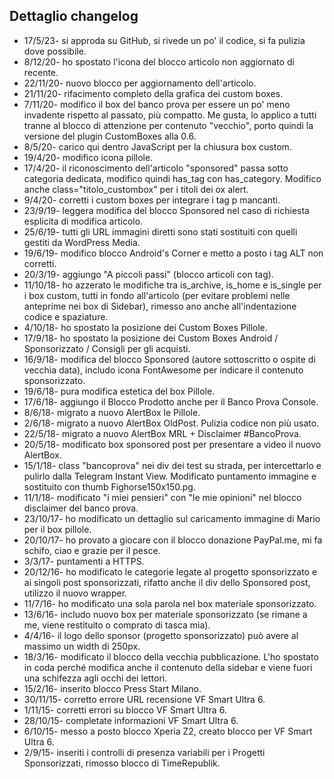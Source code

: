## Dettaglio changelog  

- 17/5/23- si approda su GitHub, si rivede un po' il codice, si fa pulizia dove possibile.
- 8/12/20- ho spostato l'icona del blocco articolo non aggiornato di recente.
- 22/11/20- nuovo blocco per aggiornamento dell'articolo.
- 21/11/20- rifacimento completo della grafica dei custom boxes.
- 7/11/20- modifico il box del banco prova per essere un po' meno invadente rispetto al passato, più compatto. Me gusta, lo applico a tutti tranne al blocco di attenzione per contenuto "vecchio", porto quindi la versione del plugin CustomBoxes alla 0.6.
- 8/5/20- carico qui dentro JavaScript per la chiusura box custom.
- 19/4/20- modifico icona pillole.
- 17/4/20- il riconoscimento dell'articolo "sponsored" passa sotto categoria dedicata, modifico quindi has_tag con has_category. Modifico anche class="titolo_custombox" per i titoli dei ox alert.
- 9/4/20- corretti i custom boxes per integrare i tag p mancanti.
- 23/9/19- leggera modifica del blocco Sponsored nel caso di richiesta esplicita di modifica articolo.
- 25/6/19- tutti gli URL immagini diretti sono stati sostituiti con quelli gestiti da WordPress Media.
- 19/6/19- modifico blocco Android's Corner e metto a posto i tag ALT non corretti.
- 20/3/19- aggiungo "A piccoli passi" (blocco articoli con tag).
- 11/10/18- ho azzerato le modifiche tra is_archive, is_home e is_single per i box custom, tutti in fondo all'articolo (per evitare problemi nelle anteprime nei box di Sidebar), rimesso ano anche all'indentazione codice e spaziature.
- 4/10/18- ho spostato la posizione dei Custom Boxes Pillole.
- 17/9/18- ho spostato la posizione dei Custom Boxes Android / Sponsorizzato / Consigli per gli acquisti.
- 16/9/18- modifica del blocco Sponsored (autore sottoscritto o ospite di vecchia data), includo icona FontAwesome per indicare il contenuto sponsorizzato.
- 19/6/18- pura modifica estetica del box Pillole.
- 17/6/18- aggiungo il Blocco Prodotto anche per il Banco Prova Console.
- 8/6/18- migrato a nuovo AlertBox le Pillole.
- 2/6/18- migrato a nuovo AlertBox OldPost. Pulizia codice non più usato.
- 22/5/18- migrato a nuovo AlertBox MRL + Disclaimer #BancoProva.
- 20/5/18- modificato box sponsored post per presentare a video il nuovo AlertBox.
- 15/1/18- class "bancoprova" nei div dei test su strada, per intercettarlo e pulirlo dalla Telegram Instant View. Modificato puntamento immagine e sostituito con thumb Fighorse150x150.pg.
- 11/1/18- modificato "i miei pensieri" con "le mie opinioni" nel blocco disclaimer del banco prova.
- 23/10/17- ho modificato un dettaglio sul caricamento immagine di Mario per il box pillole.
- 20/10/17- ho provato a giocare con il blocco donazione PayPal.me, mi fa schifo, ciao e grazie per il pesce.
- 3/3/17- puntamenti a HTTPS.
- 20/12/16- ho modificato le categorie legate al progetto sponsorizzato e ai singoli post sponsorizzati, rifatto anche il div dello Sponsored post, utilizzo il nuovo wrapper.
- 11/7/16- ho modificato una sola parola nel box materiale sponsorizzato.
- 13/6/16- includo nuovo box per materiale sponsorizzato (se rimane a me, viene restituito o comprato di tasca mia).
- 4/4/16- il logo dello sponsor (progetto sponsorizzato) può avere al massimo un width di 250px.
- 18/3/16- modificato il blocco della vecchia pubblicazione. L'ho spostato in coda perché modifica anche il contenuto della sidebar e viene fuori una schifezza agli occhi dei lettori.
- 15/2/16- inserito blocco Press Start Milano.
- 30/11/15- corretto errore URL recensione VF Smart Ultra 6.
- 1/11/15- corretti errori su blocco VF Smart Ultra 6.
- 28/10/15- completate informazioni VF Smart Ultra 6.
- 6/10/15- messo a posto blocco Xperia Z2, creato blocco per VF Smart Ultra 6.
- 2/9/15- inseriti i controlli di presenza variabili per i Progetti Sponsorizzati, rimosso blocco di TimeRepublik.